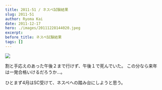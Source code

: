 ```yaml
---
title: 2011-51 / ネスペ試験結果
slug: 2011-51
author: Ryoma Kai
date: 2011-12-17
hero: ./images/20111228144020.jpeg
excerpt: 
before_title: ネスペ試験結果
tags: []
---
```


![](./images/20111228144020.jpeg)

割と手応えのあった午後２まで行けず、午後１で死んでいた。
この分なら来年は一発合格いけるだろうか…。

ひとまず4月はSC受けて、ネスペへの踏み台にしようと思う。
